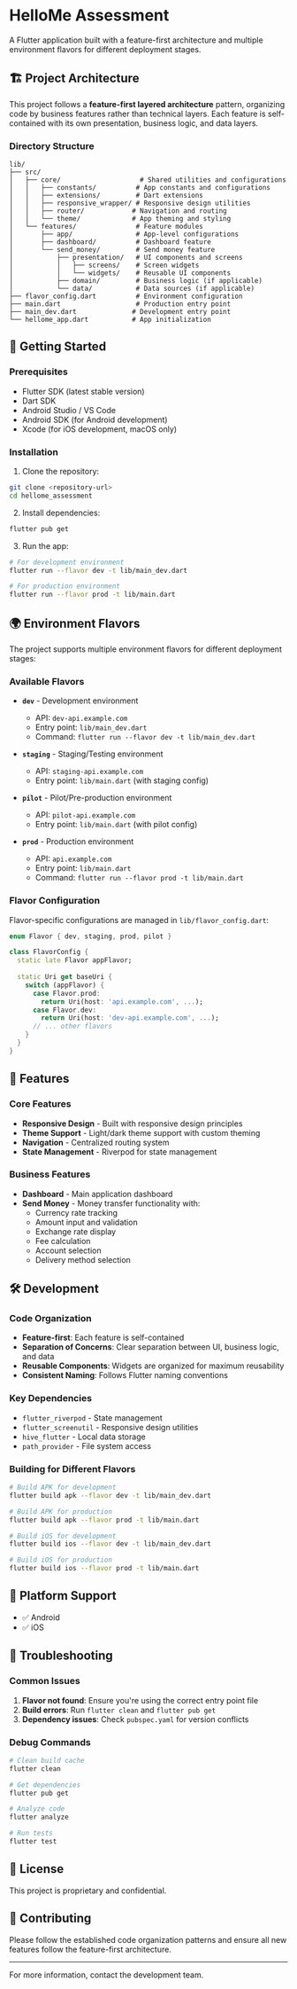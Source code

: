# HelloMe Assessment

A Flutter application built with a feature-first architecture and multiple environment flavors for different deployment stages.

## 🏗️ Project Architecture

This project follows a **feature-first layered architecture** pattern, organizing code by business features rather than technical layers. Each feature is self-contained with its own presentation, business logic, and data layers.

### Directory Structure

```
lib/
├── src/
│   ├── core/                    # Shared utilities and configurations
│   │   ├── constants/          # App constants and configurations
│   │   ├── extensions/         # Dart extensions
│   │   ├── responsive_wrapper/ # Responsive design utilities
│   │   ├── router/            # Navigation and routing
│   │   └── theme/             # App theming and styling
│   └── features/               # Feature modules
│       ├── app/                # App-level configurations
│       ├── dashboard/          # Dashboard feature
│       └── send_money/         # Send money feature
│           ├── presentation/   # UI components and screens
│           │   ├── screens/    # Screen widgets
│           │   └── widgets/    # Reusable UI components
│           ├── domain/         # Business logic (if applicable)
│           └── data/           # Data sources (if applicable)
├── flavor_config.dart          # Environment configuration
├── main.dart                   # Production entry point
├── main_dev.dart              # Development entry point
└── hellome_app.dart           # App initialization
```

## 🚀 Getting Started

### Prerequisites

- Flutter SDK (latest stable version)
- Dart SDK
- Android Studio / VS Code
- Android SDK (for Android development)
- Xcode (for iOS development, macOS only)

### Installation

1. Clone the repository:
```bash
git clone <repository-url>
cd hellome_assessment
```

2. Install dependencies:
```bash
flutter pub get
```

3. Run the app:
```bash
# For development environment
flutter run --flavor dev -t lib/main_dev.dart

# For production environment
flutter run --flavor prod -t lib/main.dart
```

## 🌍 Environment Flavors

The project supports multiple environment flavors for different deployment stages:

### Available Flavors

- **`dev`** - Development environment
  - API: `dev-api.example.com`
  - Entry point: `lib/main_dev.dart`
  - Command: `flutter run --flavor dev -t lib/main_dev.dart`

- **`staging`** - Staging/Testing environment
  - API: `staging-api.example.com`
  - Entry point: `lib/main.dart` (with staging config)

- **`pilot`** - Pilot/Pre-production environment
  - API: `pilot-api.example.com`
  - Entry point: `lib/main.dart` (with pilot config)

- **`prod`** - Production environment
  - API: `api.example.com`
  - Entry point: `lib/main.dart`
  - Command: `flutter run --flavor prod -t lib/main.dart`

### Flavor Configuration

Flavor-specific configurations are managed in `lib/flavor_config.dart`:

```dart
enum Flavor { dev, staging, prod, pilot }

class FlavorConfig {
  static late Flavor appFlavor;
  
  static Uri get baseUri {
    switch (appFlavor) {
      case Flavor.prod:
        return Uri(host: 'api.example.com', ...);
      case Flavor.dev:
        return Uri(host: 'dev-api.example.com', ...);
      // ... other flavors
    }
  }
}
```

## 🎨 Features

### Core Features

- **Responsive Design** - Built with responsive design principles
- **Theme Support** - Light/dark theme support with custom theming
- **Navigation** - Centralized routing system
- **State Management** - Riverpod for state management

### Business Features

- **Dashboard** - Main application dashboard
- **Send Money** - Money transfer functionality with:
  - Currency rate tracking
  - Amount input and validation
  - Exchange rate display
  - Fee calculation
  - Account selection
  - Delivery method selection

## 🛠️ Development

### Code Organization

- **Feature-first**: Each feature is self-contained
- **Separation of Concerns**: Clear separation between UI, business logic, and data
- **Reusable Components**: Widgets are organized for maximum reusability
- **Consistent Naming**: Follows Flutter naming conventions

### Key Dependencies

- `flutter_riverpod` - State management
- `flutter_screenutil` - Responsive design utilities
- `hive_flutter` - Local data storage
- `path_provider` - File system access

### Building for Different Flavors

```bash
# Build APK for development
flutter build apk --flavor dev -t lib/main_dev.dart

# Build APK for production
flutter build apk --flavor prod -t lib/main.dart

# Build iOS for development
flutter build ios --flavor dev -t lib/main_dev.dart

# Build iOS for production
flutter build ios --flavor prod -t lib/main.dart
```

## 📱 Platform Support

- ✅ Android
- ✅ iOS

## 🔧 Troubleshooting

### Common Issues

1. **Flavor not found**: Ensure you're using the correct entry point file
2. **Build errors**: Run `flutter clean` and `flutter pub get`
3. **Dependency issues**: Check `pubspec.yaml` for version conflicts

### Debug Commands

```bash
# Clean build cache
flutter clean

# Get dependencies
flutter pub get

# Analyze code
flutter analyze

# Run tests
flutter test
```

## 📄 License

This project is proprietary and confidential.

## 🤝 Contributing

Please follow the established code organization patterns and ensure all new features follow the feature-first architecture.

---

For more information, contact the development team.
